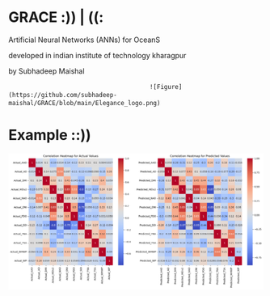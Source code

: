 # GRACE  :)) | ((:
Artificial Neural Networks (ANNs) for OceanS




developed in indian institute of technology kharagpur



by Subhadeep Maishal

                                           ![Figure](https://github.com/subhadeep-maishal/GRACE/blob/main/Elegance_logo.png) 
# Example ::))
![Figure](https://github.com/subhadeep-maishal/GRACE/blob/main/grace.png)
